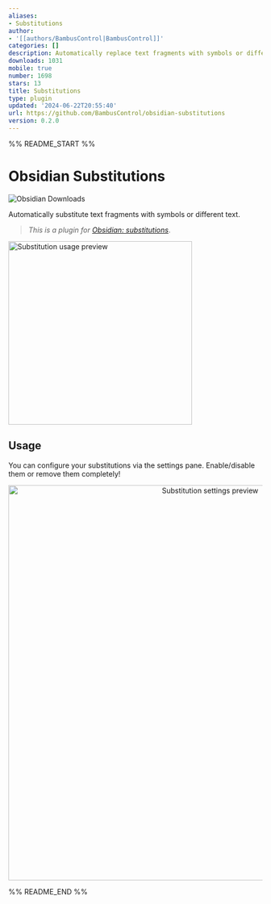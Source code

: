 ```yaml
---
aliases:
- Substitutions
author:
- '[[authors/BambusControl|BambusControl]]'
categories: []
description: Automatically replace text fragments with symbols or different text
downloads: 1031
mobile: true
number: 1698
stars: 13
title: Substitutions
type: plugin
updated: '2024-06-22T20:55:40'
url: https://github.com/BambusControl/obsidian-substitutions
version: 0.2.0
---
```


%% README_START %%

# Obsidian Substitutions

![Obsidian Downloads](https://img.shields.io/badge/dynamic/json?label=downloads&query=%24%5B%22substitutions%22%5D%5B%22downloads%22%5D&url=https%3A%2F%2Fraw.githubusercontent.com%2Fobsidianmd%2Fobsidian-releases%2Fmaster%2Fcommunity-plugin-stats.json&logo=obsidian&color=8b6cef&logoColor=8b6cef&labelColor=f1f2f3&logoWidth=20&style=for-the-badge)

Automatically substitute text fragments with symbols or different text.

> *This is a plugin for [Obsidian: substitutions](https://obsidian.md/plugins?id=substitutions)*.

<p><img
    src="./assets/preview.gif"
    alt="Substitution usage preview"
    style="width: 26em;"
></p>

## Usage

You can configure your substitutions via the settings pane.
Enable/disable them or remove them completely!

<p align="center"><img
    src="assets/settings_preview.gif"
    alt="Substitution settings preview"
    style="width: 56em;"
></p>


%% README_END %%
